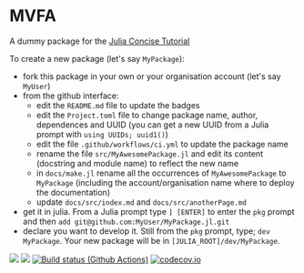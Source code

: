 # MVFA
A dummy package for the [Julia Concise Tutorial](https://syl1.gitbook.io/julia-language-a-concise-tutorial/language-core/11-developing-julia-packages)

To create a new package (let's say `MyPackage`):
- fork this package in your own or your organisation account (let's say `MyUser`)
- from the github interface:
  - edit the `README.md` file to update the badges
  - edit the `Project.toml` file to change package name, author, dependences and UUID (you can get a new UUID from a Julia prompt with `using UUIDs; uuid1()`) 
  - edit the file `.github/workflows/ci.yml` to update the package name
  - rename the file `src/MyAwesomePackage.jl` and edit its content (docstring and module name) to reflect the new name
  - in `docs/make.jl` rename all the occurrences of `MyAwesomePackage` to `MyPackage` (including the account/organisation name where to deploy the documentation)
  - update `docs/src/index.md` and `docs/src/anotherPage.md`
- get it in julia. From a Julia prompt type `] [ENTER]` to enter the `pkg` prompt and then `add git@github.com:MyUser/MyPackage.jl.git`
- declare you want to develop it. Still from the `pkg` prompt, type; `dev MyPackage`. Your new package will be in `[JULIA_ROOT]/dev/MyPackage`. 


[![](https://img.shields.io/badge/docs-stable-blue.svg)](https://sylvaticus.github.io/MyAwesomePackage.jl/stable)
[![](https://img.shields.io/badge/docs-dev-blue.svg)](https://sylvaticus.github.io/MyAwesomePackage.jl/dev)
[![Build status (Github Actions)](https://github.com/sylvaticus/MyAwesomePackage.jl/workflows/CI/badge.svg)](https://github.com/sylvaticus/MyAwesomePackage.jl/actions)
[![codecov.io](http://codecov.io/github/sylvaticus/MyAwesomePackage.jl/coverage.svg?branch=main)](http://codecov.io/github/sylvaticus/MyAwesomePackage.jl?branch=main)
